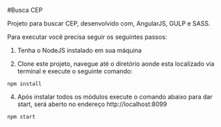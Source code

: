#Busca CEP

Projeto para buscar CEP, desenvolvido com, AngularJS, GULP e SASS.

Para executar você precisa seguir os seguintes passos:

1. Tenha o NodeJS  instalado em sua máquina

2. Clone este projeto, navegue até o diretório aonde esta localizado via terminal e execute o seguinte comando:
```
npm install
```
4. Após instalar todos os módulos execute o comando abaixo para dar start, será aberto no endereço http://localhost:8099
```
npm start
``` 

